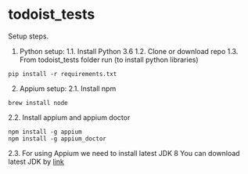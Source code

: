 # todoist_tests

Setup steps.
1. Python setup:
1.1. Install Python 3.6
1.2. Clone or download repo
1.3. From todoist_tests folder run (to install python libraries) 
```
pip install -r requirements.txt 
```

2. Appium setup:
2.1. Install npm 
```
brew install node
```
2.2. Install appium and appium doctor
```
npm install -g appium
npm install -g appium_doctor
```
2.3. For using Appium we need to install latest JDK 8 
You can download latest JDK by [link](https://www.oracle.com/technetwork/java/javase/downloads/jdk8-downloads-2133151.html)
